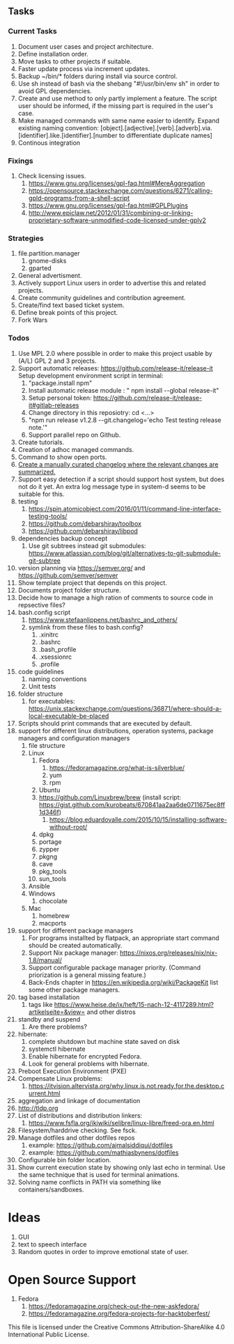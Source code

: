 ## Tasks
### Current Tasks
1. Document user cases and project architecture.
1. Define installation order.
1. Move tasks to other projects if suitable.
1. Faster update process via increment updates.
1. Backup ~/bin/* folders during install via source control.
1. Use sh instead of bash via the shebang "#!/usr/bin/env sh" in order to avoid GPL dependencies.
1. Create and use method to only partly implement a feature.
   The script user should be informed, if the missing part is required in the user's case.
1. Make managed commands with same name easier to identify.
   Expand existing naming convention: [object].[adjective].[verb].[adverb].via.[identifier].like.[identifier].[number to differentiate duplicate names]
1. Continous integration
### Fixings
1. Check licensing issues.
   1. https://www.gnu.org/licenses/gpl-faq.html#MereAggregation
   1. https://opensource.stackexchange.com/questions/6271/calling-gpld-programs-from-a-shell-script
   1. https://www.gnu.org/licenses/gpl-faq.html#GPLPlugins
   1. http://www.epiclaw.net/2012/01/31/combining-or-linking-proprietary-software-unmodified-code-licensed-under-gplv2
### Strategies
1. file.partition.manager
   1. gnome-disks
   1. gparted
1. General advertisment.
1. Actively support Linux users in order to advertise this and related projects.
1. Create community guidelines and contribution agreement.
1. Create/find text based ticket system.
1. Define break points of this project.
1. Fork Wars
### Todos
1. Use MPL 2.0 where possible in order to make this project usable by (A/L) GPL 2 and 3 projects.
1. Support automatic releases: https://github.com/release-it/release-it
   Setup development environment script in terminal:
   1. "package.install npm"
   1. Install automatic release module : " npm install --global release-it"
   1. Setup personal token: https://github.com/release-it/release-it#gitlab-releases
   1. Change directory in this reposiotry: cd <...>
   1. "npm run release v1.2.8 --git.changelog='echo Test testing release note.'"
   1. Support parallel repo on Github.
1. Create tutorials.
1. Creation of adhoc managed commands.
1. Command to show open ports.
1. [Create a manually curated changelog where the relevant changes are summarized.](https://github.com/olivierlacan/keep-a-changelog)
1. Support easy detection if a script should support host system, but does not do it 
   yet. An extra log message type in system-d seems to be suitable for this.
1. testing
   1. https://spin.atomicobject.com/2016/01/11/command-line-interface-testing-tools/
   1. https://github.com/debarshiray/toolbox
   1. https://github.com/debarshiray/libpod
1. dependencies backup concept
   1. Use git subtrees instead git submodules: https://www.atlassian.com/blog/git/alternatives-to-git-submodule-git-subtree
1. version planning via https://semver.org/ and https://github.com/semver/semver
1. Show template project that depends on this project.
1. Documents project folder structure.
1. Decide how to manage a high ration of comments to source code in repsective files?
1. bash.config script
   1. https://www.stefaanlippens.net/bashrc_and_others/
   1. symlink from these files to bash.config?
      1. .xinitrc
      1. .bashrc
      1. .bash_profile
      1. .xsessionrc
      1. .profile
1. code guidelines
   1. naming conventions
   1. Unit tests
1. folder structure
   1. for executables: https://unix.stackexchange.com/questions/36871/where-should-a-local-executable-be-placed
1. Scripts should print commands that are executed by default.
1. support for different linux distributions, operation systems, package managers and configuration managers
   1. file structure
   1. Linux
      1. Fedora
         1. https://fedoramagazine.org/what-is-silverblue/
         1. yum
         1. rpm
      1. Ubuntu
      1. https://github.com/Linuxbrew/brew (install script: https://gist.github.com/kurobeats/670841aa2aa6de0711675ec8ff1d346f)
         1. https://blog.eduardovalle.com/2015/10/15/installing-software-without-root/
      1. dpkg
      1. portage
      1. zypper
      1. pkgng
      1. cave
      1. pkg_tools
      1. sun_tools
   1. Ansible
   1. Windows
      1. chocolate
   1. Mac
      1. homebrew
      1. macports
1. support for different package managers
   1. For programs installted by flatpack, an appropriate start command should be created automatically.
   1. Support Nix package manager: https://nixos.org/releases/nix/nix-1.8/manual/
   1. Support configurable package manager priority. (Command priorization is a general missing feature.)
   1. Back-Ends chapter in https://en.wikipedia.org/wiki/PackageKit list some other package managers.
1. tag based installation
   1. tags like https://www.heise.de/ix/heft/15-nach-12-4117289.html?artikelseite=&view= and other distros
1. standby and suspend
   1. Are there problems?
1. hibernate:
   1. complete shutdown but machine state saved on disk
   1. systemctl hibernate
   1. Enable hibernate for encrypted Fedora.
   1. Look for general problems with hibernate.
1. Preboot Execution Environment (PXE)
1. Compensate Linux problems:
   1. https://itvision.altervista.org/why.linux.is.not.ready.for.the.desktop.current.html
1. aggregation and linkage of documentation
1. http://tldp.org
1. List of distributions and distribution linkers:
   1. https://www.fsfla.org/ikiwiki/selibre/linux-libre/freed-ora.en.html
1. Filesystem/harddrive checking. See fsck.
1. Manage dotfiles and other dotfiles repos
   1. example: https://github.com/ajmalsiddiqui/dotfiles
   1. example: https://github.com/mathiasbynens/dotfiles
1. Configurable bin folder location.
1. Show current execution state by showing only last echo in terminal.
   Use the same technique that is used for terminal animations.
1. Solving name conflicts in PATH via something like containers/sandboxes.
# Ideas
1. GUI
1. text to speech interface
1. Random quotes in order to improve emotional state of user.
# Open Source Support
1. Fedora
   1. https://fedoramagazine.org/check-out-the-new-askfedora/
   1. https://fedoramagazine.org/fedora-projects-for-hacktoberfest/

This file is licensed under the Creative Commons Attribution-ShareAlike 4.0 International Public License.
